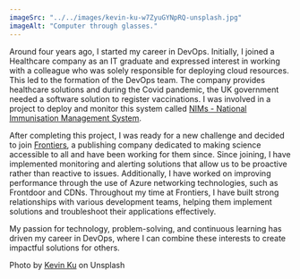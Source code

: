 ```yaml
---
imageSrc: "../../images/kevin-ku-w7ZyuGYNpRQ-unsplash.jpg"
imageAlt: "Computer through glasses."
---
```


Around four years ago, I started my career in DevOps. Initially, I joined a Healthcare company as an IT graduate and expressed interest in working with a colleague who was solely responsible for deploying cloud resources. This led to the formation of the DevOps team. The company provides healthcare solutions and during the Covid pandemic, the UK government needed a software solution to register vaccinations. I was involved in a project to deploy and monitor this system called <a href="https://www.graphnethealth.com/solutions/vaccinations/" target="_blank" rel="nofollow noopener noreferrer" aria-label="External Link"><u>NIMs - National Immunisation Management System</u></a>. 

After completing this project, I was ready for a new challenge and decided to join <a href="https://www.frontiersin.org/" target="_blank" rel="nofollow noopener noreferrer" aria-label="External Link"><u>Frontiers</u></a>, a publishing company dedicated to making science accessible to all and have been working for them since. Since joining, I have implemented monitoring and alerting solutions that allow us to be proactive rather than reactive to issues. Additionally, I have worked on improving performance through the use of Azure networking technologies, such as Frontdoor and CDNs. Throughout my time at Frontiers, I have built strong relationships with various development teams, helping them implement solutions and troubleshoot their applications effectively.

My passion for technology, problem-solving, and continuous learning has driven my career in DevOps, where I can combine these interests to create impactful solutions for others.

Photo by <a href="https://unsplash.com/@ikukevk?utm_source=unsplash&utm_medium=referral&utm_content=creditCopyText" target="_blank" rel="nofollow noopener noreferrer" aria-label="External Link"><u>Kevin Ku</u></a> on Unsplash

